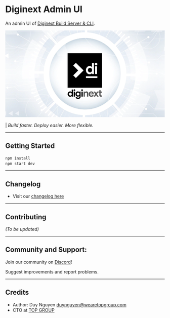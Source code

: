 # Diginext Admin UI

An admin UI of [Diginext Build Server & CLI](https://github.com/digitopvn/diginext).

<p align="center">
    <img src="https://github.com/digitopvn/diginext/raw/main/di-banner.png?raw=true" alt="Diginext Admin UI" />
</p>

| *Build faster. Deploy easier. More flexible.*

---

## Getting Started

```bash
npm install
npm start dev
```

---

## Changelog

- Visit our [changelog here](CHANGELOG.md)

---

## Contributing

*(To be updated)*

---

## Community and Support:

Join our community on [Discord]()!

Suggest improvements and report problems.

---

## Credits

- Author: Duy Nguyen <duynguyen@wearetopgroup.com>
- CTO at [TOP GROUP](https://wearetopgroup.com)